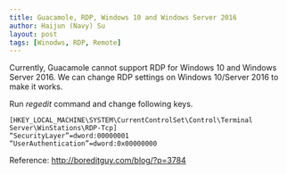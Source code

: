 ```yaml
---
title: Guacamole, RDP, Windows 10 and Windows Server 2016
author: Haijun (Navy) Su
layout: post
tags: [Winodws, RDP, Remote]
---
```


Currently, Guacamole cannot support RDP for Windows 10 and Windows Server 2016. We can change RDP settings on Windows 10/Server 2016 to make it works.

Run *regedit* command and change following keys.

```
[HKEY_LOCAL_MACHINE\SYSTEM\CurrentControlSet\Control\Terminal Server\WinStations\RDP-Tcp]
“SecurityLayer”=dword:00000001
“UserAuthentication”=dword:0x00000000
```

Reference: <http://boreditguy.com/blog/?p=3784>
